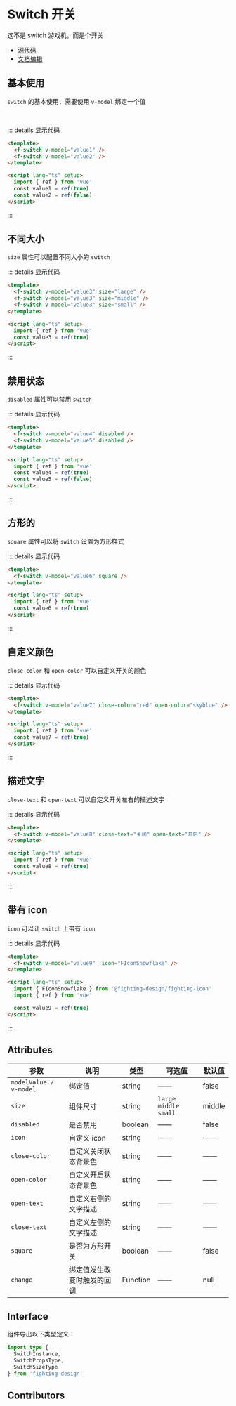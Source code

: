 # Switch 开关

这不是 switch 游戏机，而是个开关

- [源代码](https://github.com/FightingDesign/fighting-design/tree/master/packages/fighting-design/switch)
- [文档编辑](https://github.com/FightingDesign/fighting-design/blob/master/docs/docs/components/switch.md)

## 基本使用

`switch` 的基本使用，需要使用 `v-model` 绑定一个值

<f-switch v-model="value1" />
<br />
<f-switch v-model="value2" />

::: details 显示代码

```html
<template>
  <f-switch v-model="value1" />
  <f-switch v-model="value2" />
</template>

<script lang="ts" setup>
  import { ref } from 'vue'
  const value1 = ref(true)
  const value2 = ref(false)
</script>
```

:::

## 不同大小

`size` 属性可以配置不同大小的 `switch`

  <f-switch v-model="value3" size="large" />
  <f-switch v-model="value3" size="middle" />
  <f-switch v-model="value3" size="small" />

::: details 显示代码

```html
<template>
  <f-switch v-model="value3" size="large" />
  <f-switch v-model="value3" size="middle" />
  <f-switch v-model="value3" size="small" />
</template>

<script lang="ts" setup>
  import { ref } from 'vue'
  const value3 = ref(true)
</script>
```

:::

## 禁用状态

`disabled` 属性可以禁用 `switch`

<f-switch v-model="value4" disabled />
<f-switch v-model="value5" disabled />

::: details 显示代码

```html
<template>
  <f-switch v-model="value4" disabled />
  <f-switch v-model="value5" disabled />
</template>

<script lang="ts" setup>
  import { ref } from 'vue'
  const value4 = ref(true)
  const value5 = ref(false)
</script>
```

:::

## 方形的

`square` 属性可以将 `switch` 设置为方形样式

<f-switch v-model="value6" square />

::: details 显示代码

```html
<template>
  <f-switch v-model="value6" square />
</template>

<script lang="ts" setup>
  import { ref } from 'vue'
  const value6 = ref(true)
</script>
```

:::

## 自定义颜色

`close-color` 和 `open-color` 可以自定义开关的颜色

<f-switch v-model="value7" close-color="red" open-color="skyblue" />

::: details 显示代码

```html
<template>
  <f-switch v-model="value7" close-color="red" open-color="skyblue" />
</template>

<script lang="ts" setup>
  import { ref } from 'vue'
  const value7 = ref(true)
</script>
```

:::

## 描述文字

`close-text` 和 `open-text` 可以自定义开关左右的描述文字

<f-switch v-model="value8" close-text="关闭" open-text="开启" />

::: details 显示代码

```html
<template>
  <f-switch v-model="value8" close-text="关闭" open-text="开启" />
</template>

<script lang="ts" setup>
  import { ref } from 'vue'
  const value8 = ref(true)
</script>
```

:::

## 带有 icon

`icon` 可以让 `switch` 上带有 `icon`

<f-switch v-model="value9" :icon="FIconSnowflake" />

::: details 显示代码

```html
<template>
  <f-switch v-model="value9" :icon="FIconSnowflake" />
</template>

<script lang="ts" setup>
  import { FIconSnowflake } from '@fighting-design/fighting-icon'
  import { ref } from 'vue'

  const value9 = ref(true)
</script>
```

:::

## Attributes

| 参数                   | 说明                       | 类型     | 可选值                   | 默认值 |
| ---------------------- | -------------------------- | -------- | ------------------------ | ------ |
| `modelValue / v-model` | 绑定值                     | string   | ——                       | false  |
| `size`                 | 组件尺寸                   | string   | `large` `middle` `small` | middle |
| `disabled`             | 是否禁用                   | boolean  | ——                       | false  |
| `icon`                 | 自定义 icon                | string   | ——                       | ——     |
| `close-color`          | 自定义关闭状态背景色       | string   | ——                       | ——     |
| `open-color`           | 自定义开启状态背景色       | string   | ——                       | ——     |
| `open-text`            | 自定义右侧的文字描述       | string   | ——                       | ——     |
| `close-text`           | 自定义左侧的文字描述       | string   | ——                       | ——     |
| `square`               | 是否为方形开关             | boolean  | ——                       | false  |
| `change`               | 绑定值发生改变时触发的回调 | Function | ——                       | null   |

## Interface

组件导出以下类型定义：

```ts
import type {
  SwitchInstance,
  SwitchPropsType,
  SwitchSizeType
} from 'fighting-design'
```

## Contributors

<a href="https://github.com/Tyh2001" target="_blank">
  <f-avatar round src="https://avatars.githubusercontent.com/u/73180970?v=4" />
</a>

<a href="https://github.com/pengyinghao" target="_blank">
  <f-avatar round src="https://avatars.githubusercontent.com/u/34115313?v=4" />
</a>

<script setup lang="ts">
  import { ref } from 'vue'
  import { FIconSnowflake } from '@fighting-design/fighting-icon'

  const value1 = ref(true)
  const value2 = ref(false)
  const value3 = ref(true)
  const value4 = ref(true)
  const value5 = ref(false)
  const value6 = ref(true)
  const value7 = ref(true)
  const value8 = ref(true)
  const value9 = ref(true)
</script>

<style scoped>
.f-switch {
  margin: 5px;
}
</style>
